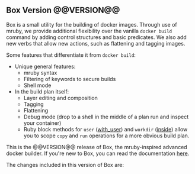 ## Box Version @@VERSION@@

Box is a small utility for the building of docker images. Through use of mruby,
we provide additional flexibility over the vanilla `docker build` command by
adding control structures and basic predicates. We also add new verbs that
allow new actions, such as flattening and tagging images.

Some features that differentiate it from `docker build`:

* Unique general features:
  * mruby syntax
  * Filtering of keywords to secure builds
  * Shell mode
* In the build plan itself:
  * Layer editing and composition
  * Tagging
  * Flattening
  * Debug mode (drop to a shell in the middle of a plan run and inspect your container)
  * Ruby block methods for `user` ([with\_user](https://box-builder.github.io/user-guide/verbs/#with95user)) and `workdir` ([inside](https://box-builder.github.io/user-guide/verbs/#inside)) allow
    you to scope `copy` and `run` operations for a more obvious build plan.


This is the @@VERSION@@ release of Box, the mruby-inspired advanced docker
builder. If you're new to Box, you can read the documentation [here](https://box-builder.github.io/box/).

The changes included in this version of Box are:

